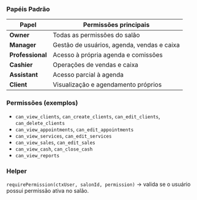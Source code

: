 ### Papéis Padrão

| Papel            | Permissões principais                      |
| ---------------- | ------------------------------------------ |
| **Owner**        | Todas as permissões do salão               |
| **Manager**      | Gestão de usuários, agenda, vendas e caixa |
| **Professional** | Acesso à própria agenda e comissões        |
| **Cashier**      | Operações de vendas e caixa                |
| **Assistant**    | Acesso parcial à agenda                    |
| **Client**       | Visualização e agendamento próprios        |

### Permissões (exemplos)

* `can_view_clients`, `can_create_clients`, `can_edit_clients`, `can_delete_clients`
* `can_view_appointments`, `can_edit_appointments`
* `can_view_services`, `can_edit_services`
* `can_view_sales`, `can_edit_sales`
* `can_view_cash`, `can_close_cash`
* `can_view_reports`

### Helper

`requirePermission(ctxUser, salonId, permission)` → valida se o usuário possui permissão ativa no salão.